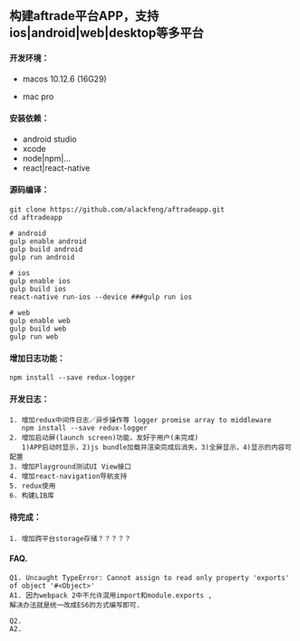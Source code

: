 ```

```

## 构建aftrade平台APP，支持ios\|android\|web\|desktop等多平台

#### 开发环境：

* macos 10.12.6 \(16G29\)

* mac pro

#### 安装依赖：

* android studio
* xcode
* node\|npm\|...
* react\|react-native

#### 源码编译：

```
git clone https://github.com/alackfeng/aftradeapp.git
cd aftradeapp

# android
gulp enable android
gulp build android
gulp run android

# ios
gulp enable ios
gulp build ios
react-native run-ios --device ###gulp run ios

# web
gulp enable web
gulp build web
gulp run web
```

#### 增加日志功能：

```
npm install --save redux-logger
```

#### 开发日志：

```
1. 增加redux中间件日志／异步操作等 logger promise array to middleware
   npm install --save redux-logger
2. 增加启动屏(launch screen)功能，友好于用户(未完成)
   1)APP启动时显示，2)js bundle加载并渲染完成后消失，3)全屏显示，4)显示的内容可配置
3. 增加Playground测试UI View接口
4. 增加react-navigation导航支持
5. redux使用 
6. 构建LIB库 
```

#### 待完成：

```
1. 增加跨平台storage存储？？？？？
```

#### FAQ.

```
Q1. Uncaught TypeError: Cannot assign to read only property 'exports' of object '#<Object>'
A1. 因为webpack 2中不允许混用import和module.exports ,
解决办法就是统一改成ES6的方式编写即可.

Q2.
A2.
```



